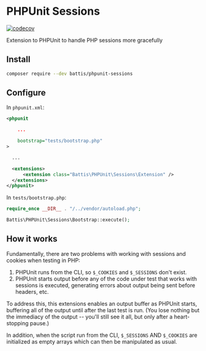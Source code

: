 # PHPUnit Sessions

[![codecov](https://codecov.io/gh/battis/phpunit-sessions/branch/main/graph/badge.svg?token=ABK4AJLYO0)](https://codecov.io/gh/battis/phpunit-sessions)

Extension to PHPUnit to handle PHP sessions more gracefully

## Install

```bash
composer require --dev battis/phpunit-sessions
```

## Configure

In `phpunit.xml`:

```xml
<phpunit

    ...

    bootstrap="tests/bootstrap.php"
>

  ...

  <extensions>
      <extension class="Battis\PHPUnit\Sessions\Extension" />
  </extensions>
</phpunit>
```

In `tests/bootstrap.php`:

```php
require_once __DIR__ . "/../vendor/autoload.php";

Battis\PHPUnit\Sessions\Bootstrap::execute();
```

## How it works

Fundamentally, there are two problems with working with sessions and cookies when testing in PHP:

1. PHPUnit runs from the CLI, so `$_COOKIES` and `$_SESSIONS` don't exist.
2. PHPUnit starts output before any of the code under test that works with sessions is executed, generating errors about output being sent before headers, etc.

To address this, this extensions enables an output buffer as PHPUnit starts, buffering all of the output until after the last test is run. (You lose nothing but the immediacy of the output -- you'll still see it all, but only after a heart-stopping pause.)

In addition, when the script run from the CLI, `$_SESSIONS` AND `$_COOKIES` are initialized as empty arrays which can then be manipulated as usual.
